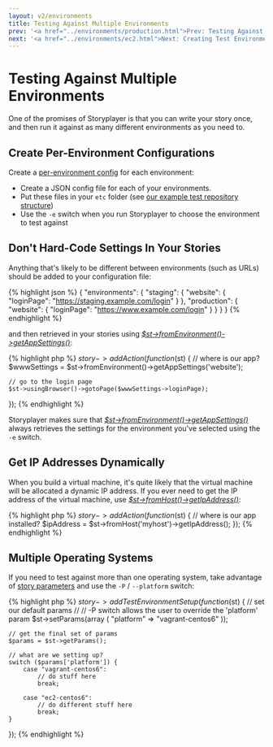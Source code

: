 ```yaml
---
layout: v2/environments
title: Testing Against Multiple Environments
prev: '<a href="../environments/production.html">Prev: Testing Against Production</a>'
next: '<a href="../environments/ec2.html">Next: Creating Test Environments On Amazon EC2</a>'
---
```


# Testing Against Multiple Environments

One of the promises of Storyplayer is that you can write your story once, and then run it against as many different environments as you need to.

## Create Per-Environment Configurations

Create a [per-environment config](../configuration/environment-config.html) for each environment:

* Create a JSON config file for each of your environments.
* Put these files in your `etc` folder \(see [our example test repository structure](../example-test-repo.html)\)
* Use the `-e` switch when you run Storyplayer to choose the environment to test against

## Don't Hard-Code Settings In Your Stories

Anything that's likely to be different between environments (such as URLs) should be added to your configuration file:

{% highlight json %}
{
	"environments": {
		"staging": {
			"website": {
				"loginPage": "https://staging.example.com/login"
			}
		},
		"production": {
			"website": {
				"loginPage": "https://www.example.com/login"
			}
		}
	}
}
{% endhighlight %}

and then retrieved in your stories using _[$st->fromEnvironment()->getAppSettings()](../modules/environment/fromEnvironment.html#getappsettings)_:

{% highlight php %}
$story->addAction(function($st) {
	// where is our app?
	$wwwSettings = $st->fromEnvironment()->getAppSettings('website');

	// go to the login page
	$st->usingBrowser()->gotoPage($wwwSettings->loginPage);
});
{% endhighlight %}

Storyplayer makes sure that _[$st->fromEnvironment()->getAppSettings()](../modules/environment/fromEnvironment.html#getappsettings)_ always retrieves the settings for the environment you've selected using the `-e` switch.

## Get IP Addresses Dynamically

When you build a virtual machine, it's quite likely that the virtual machine will be allocated a dynamic IP address.  If you ever need to get the IP address of the virtual machine, use _[$st->fromHost()->getIpAddress()](../modules/host/fromHost.html#getipaddress)_:

{% highlight php %}
$story->addAction(function($st) {
	// where is our app installed?
	$ipAddress = $st->fromHost('myhost')->getIpAddress();
});
{% endhighlight %}

## Multiple Operating Systems

If you need to test against more than one operating system, take advantage of [story parameters](../stories/story-params.html) and use the `-P` / `--platform` switch:

{% highlight php %}
$story->addTestEnvironmentSetup(function($st) {
	// set our default params
	//
	// -P switch allows the user to override the 'platform' param
	$st->setParams(array (
		"platform" => "vagrant-centos6"
	));

	// get the final set of params
	$params = $st->getParams();

	// what are we setting up?
	switch ($params['platform']) {
		case "vagrant-centos6":
			// do stuff here
			break;

		case "ec2-centos6":
			// do different stuff here
			break;
	}
});
{% endhighlight %}